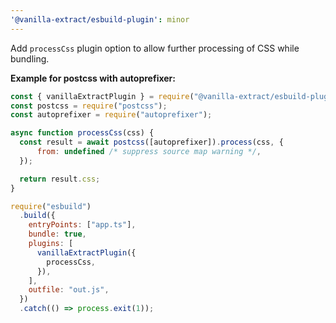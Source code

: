 ```yaml
---
'@vanilla-extract/esbuild-plugin': minor
---
```


Add `processCss` plugin option to allow further processing of CSS while bundling.

**Example for postcss with autoprefixer:**

```js
const { vanillaExtractPlugin } = require("@vanilla-extract/esbuild-plugin");
const postcss = require("postcss");
const autoprefixer = require("autoprefixer");

async function processCss(css) {
  const result = await postcss([autoprefixer]).process(css, {
      from: undefined /* suppress source map warning */,
  });

  return result.css;
}

require("esbuild")
  .build({
    entryPoints: ["app.ts"],
    bundle: true,
    plugins: [
      vanillaExtractPlugin({
        processCss,
      }),
    ],
    outfile: "out.js",
  })
  .catch(() => process.exit(1));
```
